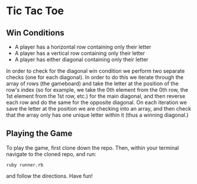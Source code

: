 # Tic Tac Toe

## Win Conditions

  * A player has a horizontal row containing only their letter
  * A player has a vertical row containing only their letter
  * A player has either diagonal containing only their letter

   In order to check for the diagonal win condition we perform two separate checks (one for each diagonal). In order to do this we iterate through the array of rows (the gameboard) and take the letter at the position of the row's index (so for example, we take the 0th element from the 0th row, the 1st element from the 1st row, etc.) for the main diagonal, and then reverse each row and do the same for the opposite diagonal. On each iteration we save the letter at the position we are checking into an array, and then check that the array only has one unique letter within it (thus a winning diagonal.)

## Playing the Game

   To play the game, first clone down the repo. Then, within your terminal navigate to the cloned repo, and run:
   
   `ruby runner.rb`
   
   and follow the directions. Have fun!
